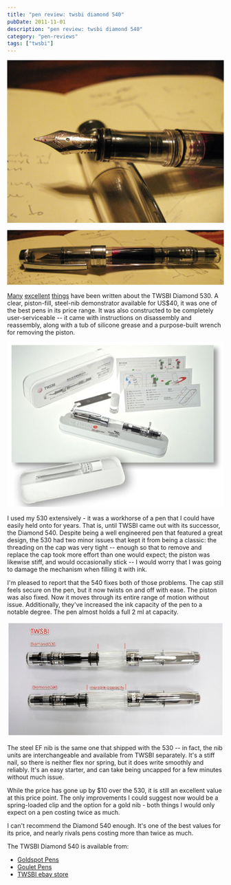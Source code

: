 ```yaml
---
title: "pen review: twsbi diamond 540"
pubDate: 2011-11-01
description: "pen review: twsbi diamond 540"
category: "pen-reviews"
tags: ["twsbi"]
---
```


![](IMG_0380.JPG)

![](IMG_0378.jpg)

[Many](http://goldspotpens.blogspot.com/2011/01/twsbi-diamond-530-fountain-pen-review.html) [excellent](http://okami-whatever.blogspot.com/2011/01/twsbi-diamond-530.html) [things](http://ravensmarch.wordpress.com/2010/07/22/diamond-mine/) have been written about the TWSBI Diamond 530. A clear, piston-fill, steel-nib demonstrator available for US$40, it was one of the best pens in its price range. It was also constructed to be completely user-serviceable -- it came with instructions on disassembly and reassembly, along with a tub of silicone grease and a purpose-built wrench for removing the piston.

![](twsbi-packaging.jpg)

I used my 530 extensively - it was a workhorse of a pen that I could have easily held onto for years. That is, until TWSBI came out with its successor, the Diamond 540. Despite being a well engineered pen that featured a great design, the 530 had two minor issues that kept it from being a classic: the threading on the cap was very tight -- enough so that to remove and replace the cap took more effort than one would expect; the piston was likewise stiff, and would occasionally stick -- I would worry that I was going to damage the mechanism when filling it with ink.

I'm pleased to report that the 540 fixes both of those problems. The cap still feels secure on the pen, but it now twists on and off with ease. The piston was also fixed. Now it moves through its entire range of motion without issue. Additionally, they've increased the ink capacity of the pen to a notable degree. The pen almost holds a full 2 ml at capacity.

![](twsbi-comparison.jpg)

The steel EF nib is the same one that shipped with the 530 -- in fact, the nib units are interchangeable and available from TWSBI separately. It's a stiff nail, so there is neither flex nor spring, but it does write smoothly and reliably. It's an easy starter, and can take being uncapped for a few minutes without much issue.

While the price has gone up by $10 over the 530, it is still an excellent value at this price point. The only improvements I could suggest now would be a spring-loaded clip and the option for a gold nib - both things I would only expect on a pen costing twice as much.

I can't recommend the Diamond 540 enough. It's one of the best values for its price, and nearly rivals pens costing more than twice as much.

The TWSBI Diamond 540 is available from:

- [Goldspot Pens](http://www.goldspot.com/Twsbi_pens/Diamond_540/TW-540-EF.html)
- [Goulet Pens](http://www.gouletpens.com/TWSBI_Diamond_540_Fountain_Pen_p/twsbi-540.htm)
- [TWSBI ebay store](http://stores.ebay.com/TWSBI-Pen-Store)
